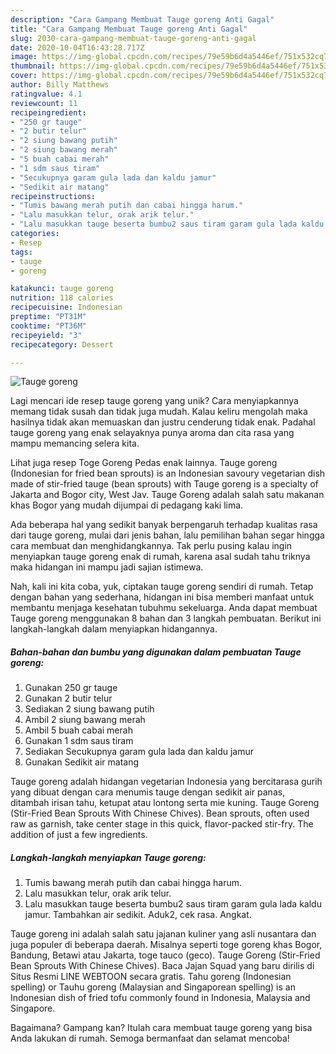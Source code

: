 ```yaml
---
description: "Cara Gampang Membuat Tauge goreng Anti Gagal"
title: "Cara Gampang Membuat Tauge goreng Anti Gagal"
slug: 2030-cara-gampang-membuat-tauge-goreng-anti-gagal
date: 2020-10-04T16:43:28.717Z
image: https://img-global.cpcdn.com/recipes/79e59b6d4a5446ef/751x532cq70/tauge-goreng-foto-resep-utama.jpg
thumbnail: https://img-global.cpcdn.com/recipes/79e59b6d4a5446ef/751x532cq70/tauge-goreng-foto-resep-utama.jpg
cover: https://img-global.cpcdn.com/recipes/79e59b6d4a5446ef/751x532cq70/tauge-goreng-foto-resep-utama.jpg
author: Billy Matthews
ratingvalue: 4.1
reviewcount: 11
recipeingredient:
- "250 gr tauge"
- "2 butir telur"
- "2 siung bawang putih"
- "2 siung bawang merah"
- "5 buah cabai merah"
- "1 sdm saus tiram"
- "Secukupnya garam gula lada dan kaldu jamur"
- "Sedikit air matang"
recipeinstructions:
- "Tumis bawang merah putih dan cabai hingga harum."
- "Lalu masukkan telur, orak arik telur."
- "Lalu masukkan tauge beserta bumbu2 saus tiram garam gula lada kaldu jamur. Tambahkan air sedikit. Aduk2, cek rasa. Angkat."
categories:
- Resep
tags:
- tauge
- goreng

katakunci: tauge goreng 
nutrition: 118 calories
recipecuisine: Indonesian
preptime: "PT31M"
cooktime: "PT36M"
recipeyield: "3"
recipecategory: Dessert

---
```



![Tauge goreng](https://img-global.cpcdn.com/recipes/79e59b6d4a5446ef/751x532cq70/tauge-goreng-foto-resep-utama.jpg)

Lagi mencari ide resep tauge goreng yang unik? Cara menyiapkannya memang tidak susah dan tidak juga mudah. Kalau keliru mengolah maka hasilnya tidak akan memuaskan dan justru cenderung tidak enak. Padahal tauge goreng yang enak selayaknya punya aroma dan cita rasa yang mampu memancing selera kita.

Lihat juga resep Toge Goreng Pedas enak lainnya. Tauge goreng (Indonesian for fried bean sprouts) is an Indonesian savoury vegetarian dish made of stir-fried tauge (bean sprouts) with Tauge goreng is a specialty of Jakarta and Bogor city, West Jav. Tauge Goreng adalah salah satu makanan khas Bogor yang mudah dijumpai di pedagang kaki lima.

Ada beberapa hal yang sedikit banyak berpengaruh terhadap kualitas rasa dari tauge goreng, mulai dari jenis bahan, lalu pemilihan bahan segar hingga cara membuat dan menghidangkannya. Tak perlu pusing kalau ingin menyiapkan tauge goreng enak di rumah, karena asal sudah tahu triknya maka hidangan ini mampu jadi sajian istimewa.


Nah, kali ini kita coba, yuk, ciptakan tauge goreng sendiri di rumah. Tetap dengan bahan yang sederhana, hidangan ini bisa memberi manfaat untuk membantu menjaga kesehatan tubuhmu sekeluarga. Anda dapat membuat Tauge goreng menggunakan 8 bahan dan 3 langkah pembuatan. Berikut ini langkah-langkah dalam menyiapkan hidangannya.

<!--inarticleads1-->

##### Bahan-bahan dan bumbu yang digunakan dalam pembuatan Tauge goreng:

1. Gunakan 250 gr tauge
1. Gunakan 2 butir telur
1. Sediakan 2 siung bawang putih
1. Ambil 2 siung bawang merah
1. Ambil 5 buah cabai merah
1. Gunakan 1 sdm saus tiram
1. Sediakan Secukupnya garam gula lada dan kaldu jamur
1. Gunakan Sedikit air matang


Tauge goreng adalah hidangan vegetarian Indonesia yang bercitarasa gurih yang dibuat dengan cara menumis tauge dengan sedikit air panas, ditambah irisan tahu, ketupat atau lontong serta mie kuning. Tauge Goreng (Stir-Fried Bean Sprouts With Chinese Chives). Bean sprouts, often used raw as garnish, take center stage in this quick, flavor-packed stir-fry. The addition of just a few ingredients. 

<!--inarticleads2-->

##### Langkah-langkah menyiapkan Tauge goreng:

1. Tumis bawang merah putih dan cabai hingga harum.
1. Lalu masukkan telur, orak arik telur.
1. Lalu masukkan tauge beserta bumbu2 saus tiram garam gula lada kaldu jamur. Tambahkan air sedikit. Aduk2, cek rasa. Angkat.


Tauge goreng ini adalah salah satu jajanan kuliner yang asli nusantara dan juga populer di beberapa daerah. Misalnya seperti toge goreng khas Bogor, Bandung, Betawi atau Jakarta, toge tauco (geco). Tauge Goreng (Stir-Fried Bean Sprouts With Chinese Chives). Baca Jajan Squad yang baru dirilis di Situs Resmi LINE WEBTOON secara gratis. Tahu goreng (Indonesian spelling) or Tauhu goreng (Malaysian and Singaporean spelling) is an Indonesian dish of fried tofu commonly found in Indonesia, Malaysia and Singapore. 

Bagaimana? Gampang kan? Itulah cara membuat tauge goreng yang bisa Anda lakukan di rumah. Semoga bermanfaat dan selamat mencoba!
